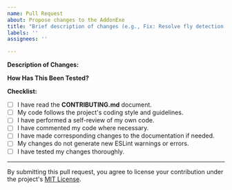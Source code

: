 ```yaml
---
name: Pull Request
about: Propose changes to the AddonExe
title: "Brief description of changes (e.g., Fix: Resolve fly detection false positive)"
labels: ''
assignees: ''

---
```


**Description of Changes:**
<!--
Provide a detailed description of the changes introduced by this PR.
What problem does it solve? How does it solve it?
What are the key modifications?
Link to any related issues here, e.g., "Fixes #123".
-->

**How Has This Been Tested?**
<!--
Please describe the tests that you ran to verify your changes.
Provide instructions so we can reproduce.
-->

**Checklist:**
- [ ] I have read the **CONTRIBUTING.md** document.
- [ ] My code follows the project's coding style and guidelines.
- [ ] I have performed a self-review of my own code.
- [ ] I have commented my code where necessary.
- [ ] I have made corresponding changes to the documentation if needed.
- [ ] My changes do not generate new ESLint warnings or errors.
- [ ] I have tested my changes thoroughly.

---

By submitting this pull request, you agree to license your contribution under the project's [MIT License](https://github.com/SjnExe/AddonExe/blob/main/LICENSE).
